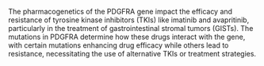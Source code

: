 The pharmacogenetics of the PDGFRA gene impact the efficacy and resistance of tyrosine kinase inhibitors (TKIs) like imatinib and avapritinib, particularly in the treatment of gastrointestinal stromal tumors (GISTs). The mutations in PDGFRA determine how these drugs interact with the gene, with certain mutations enhancing drug efficacy while others lead to resistance, necessitating the use of alternative TKIs or treatment strategies.